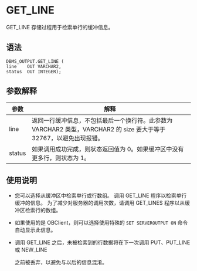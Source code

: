 GET_LINE 
=============================

GET_LINE 存储过程用于检索单行的缓冲信息。

语法 
-----------------------

```unknow
DBMS_OUTPUT.GET_LINE (
line    OUT VARCHAR2,
status  OUT INTEGER);
```



参数解释 
-------------



| **参数** |                                  **解释**                                   |
|--------|---------------------------------------------------------------------------|
| line   | 返回一行缓冲信息，不包括最后一个换行符。此参数为 VARCHAR2 类型，VARCHAR2 的 size 要大于等于 32767，以避免出现报错。 |
| status | 如果调用成功完成，则状态返回值为 0。如果缓冲区中没有更多行，则状态为 1。                                    |



使用说明 
-------------

* 您可以选择从缓冲区中检索单行或行数组。 调用 GET_LINE 程序以检索单行缓冲的信息。 为了减少对服务器的调用次数，请调用 GET_LINES 程序以从缓冲区检索行的数组。

  

* 如果使用的是 OBClient，则可以选择使用特殊的 `SET SERVEROUTPUT ON` 命令自动显示此信息。

  

* 调用 GET_LINE 之后，未被检索到的行数据将在下一次调用 PUT、PUT_LINE 或 NEW_LINE

  之前被丢弃，以避免与以后的信息混淆。
  



